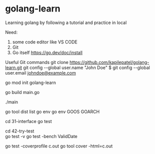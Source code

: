# golang-learn
Learning golang by following a tutorial and practice in local

Need:
1. some code editor like VS CODE
2. Git
3. Go itself https://go.dev/doc/install

Useful Git commands
git clone https://github.com/kapilepatel/golang-learn.git
git config --global user.name "John Doe"
$ git config --global user.email johndoe@example.com

go mod init golang-learn

go build main.go

./main

go tool dist list
go env
go env GOOS GOARCH

cd 31-interface
go test


cd 42-try-test   
go test -v
go test -bench ValidDate


go test -coverprofile c.out
go tool cover -html=c.out